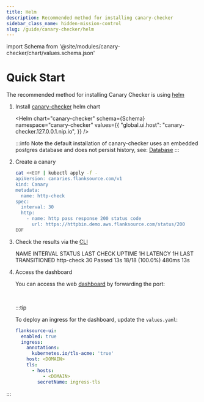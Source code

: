 ```yaml
---
title: Helm
description: Recommended method for installing canary-checker
sidebar_class_name: hidden-mission-control
slug: /guide/canary-checker/helm
---
```




import Schema from '@site/modules/canary-checker/chart/values.schema.json'


# Quick Start

The recommended method for installing Canary Checker is using [helm](https://helm.sh/)

1. Install [canary-checker](https://github.com/flanksource/canary-checker) helm chart

    <Helm chart="canary-checker"
      schema={Schema}
      namespace="canary-checker"
      values={{
        "global.ui.host": "canary-checker.127.0.0.1.nip.io",
      }}
      />

    :::info
    Note the default installation of canary-checker uses an embedded postgres database and does not persist history, see: [Database](database)
    :::

1. Create a canary

    ```bash
    cat <<EOF | kubectl apply -f -
    apiVersion: canaries.flanksource.com/v1
    kind: Canary
    metadata:
      name: http-check
    spec:
      interval: 30
      http:
        - name: http pass response 200 status code
          url: https://httpbin.demo.aws.flanksource.com/status/200
    EOF
    ```
    <p/>
1. Check the results via the [CLI](./cli)


    <TerminalOutput command="kubectl get canary" >
    NAME       INTERVAL     STATUS   LAST CHECK   UPTIME 1H       LATENCY 1H   LAST TRANSITIONED
    http-check   30         Passed   13s          18/18 (100.0%)   480ms        13s
    </TerminalOutput>

1. Access the dashboard

    You can access the web [dashboard](http://localhost:8080) by forwarding the port:

    <TerminalOutput command="kubectl  -n canary-checker port-forward  svc/canary-checker-ui 8080:80" >
    &nbsp;
    </TerminalOutput>


    <Screenshot shadow={false} img="/img/health-checks.png" alt="Canary Checker Dashboard"/>



    :::tip

    To deploy an ingress for the dashboard, update the `values.yaml`:

    ```yaml
    flanksource-ui:
      enabled: true
      ingress:
        annotations:
          kubernetes.io/tls-acme: 'true'
        host: <DOMAIN>
        tls:
          - hosts:
              - <DOMAIN>
            secretName: ingress-tls
    ```

  :::
